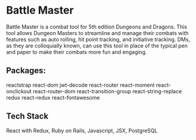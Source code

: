 # Battle Master
Battle Master is a combat tool for 5th edition Dungeons and Dragons. This tool allows Dungeon Masters to streamline and manage their combats with features such as auto rolling, hit point tracking, and initiative tracking. DMs, as they are colloquially known, can use this tool in place of the typical pen and paper to make their combats more fun and engaging.
## Packages:
reactstrap react-dom jwt-decode react-router react-moment react-onclickout react-router-dom react-transition-group react-string-replace redux react-redux react-fontawesome
## Tech Stack
React with Redux, Ruby on Rails, Javascript, JSX, PostgreSQL
